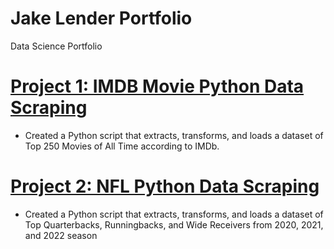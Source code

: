 # Jake Lender Portfolio
Data Science Portfolio
# [Project 1: IMDB Movie Python Data Scraping](https://github.com/JacobLender/IMDb-Movie-Dataset) 
* Created a Python script that extracts, transforms, and loads a dataset of Top 250 Movies of All Time according to IMDb.

# [Project 2: NFL Python Data Scraping](https://github.com/JacobLender/FantasyFootball) 
* Created a Python script that extracts, transforms, and loads a dataset of Top Quarterbacks, Runningbacks, and Wide Receivers from 2020, 2021, and 2022 season


